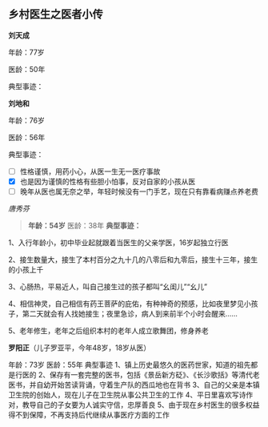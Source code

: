 乡村医生之医者小传
-----------
**刘天成**

年龄：77岁

医龄：50年

典型事迹：
[^demo]:误入医门，从医在当时属无奈之举，因为自己考上的天然气专科学校倒闭
[^demo]:从中医开始入门学习，跟着老药农翻山越岭地去认药、采药、尝药
[^demo]:行医50年，医术高明，为周围的村民服务了整整50年

**刘地和**

年龄：76岁

医龄：56年

典型事迹：

- [ ] 性格谨慎，用药小心，从医一生无一医疗事故
- [x] 也是因为谨慎的性格有些胆小怕事，反对自家的小孩从医
- [ ] 晚年从医也属无奈之举，年轻时候没有一门手艺，现在只有靠看病赚点养老费

*唐秀芬*
>**年龄：54岁**
医龄：38年
**典型事迹：**

1、入行年龄小，初中毕业起就跟着当医生的父亲学医，16岁起独立行医

2、接生数量大，接生了本村百分之九十几的八零后和九零后，接生十三年，接生的小孩上千

3、心肠热，平易近人，叫自己接生过的孩子都叫“幺闺儿”“幺儿”

4、相信神灵，自己相信有药王菩萨的庇佑，有种神奇的预感，比如夜里梦见小孩子，第二天就会有人找她接生；夜里急诊，病人到来前半个小时会醒来……

5、老年修生，老年之后组织本村的老年人成立歌舞团，修身养老

**罗阳正**（儿子罗亚平，今年48岁，18岁从医）

年龄：73岁
医龄：55年
典型事迹
1、镇上历史最悠久的医药世家，知道的祖先都是行医的
2、保存有一套完整的医书，包括《景岳新方砭》、《长沙歌括》等清代老医书，并自幼开始苦读背诵，守着生产队的西瓜地也在背书
3、自己的父亲是本镇卫生院的创始人，现在儿子在卫生院从事公共卫生的工作
4、平日里喜欢写诗作对，教导自己的子女要为人诚实守信，忠厚善良
5、由于现在乡村医生的很多权益得不到保障，不再支持后代继续从事医疗方面的工作
